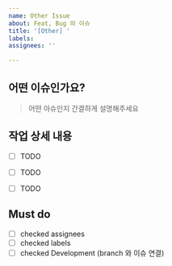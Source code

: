 ```yaml
---
name: Other Issue
about: Feat, Bug 외 이슈
title: '[Other] '
labels:
assignees: ''

---
```


## 어떤 이슈인가요?
> 어떤 아슈인지 간결하게 설명해주세요


## 작업 상세 내용
- [ ] TODO
- [ ] TODO
- [ ] TODO


## Must do
- [ ] checked assignees
- [ ] checked labels
- [ ] checked Development (branch 와 이슈 연결)